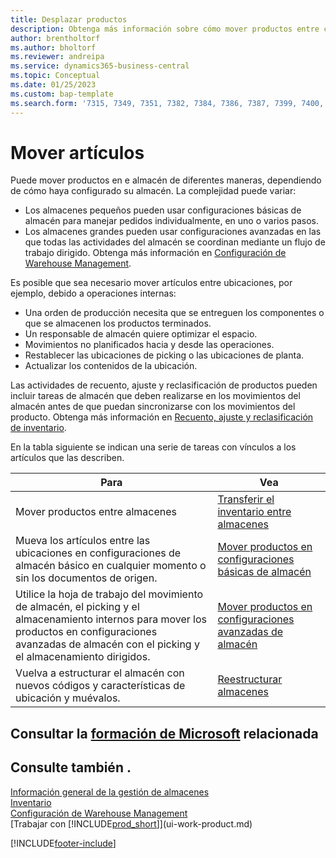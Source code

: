 ```yaml
---
title: Desplazar productos
description: Obtenga más información sobre cómo mover productos entre contenedores en el almacén.
author: brentholtorf
ms.author: bholtorf
ms.reviewer: andreipa
ms.service: dynamics365-business-central
ms.topic: Conceptual
ms.date: 01/25/2023
ms.custom: bap-template
ms.search.form: '7315, 7349, 7351, 7382, 7384, 7386, 7387, 7399, 7400, 9314, 9330, 9345'
---
```

# <a name="moving-items" />Mover artículos

Puede mover productos en e almacén de diferentes maneras, dependiendo de cómo haya configurado su almacén. La complejidad puede variar:

* Los almacenes pequeños pueden usar configuraciones básicas de almacén para manejar pedidos individualmente, en uno o varios pasos.
* Los almacenes grandes pueden usar configuraciones avanzadas en las que todas las actividades del almacén se coordinan mediante un flujo de trabajo dirigido. Obtenga más información en [Configuración de Warehouse Management](warehouse-setup-warehouse.md).

Es posible que sea necesario mover artículos entre ubicaciones, por ejemplo, debido a operaciones internas:

* Una orden de producción necesita que se entreguen los componentes o que se almacenen los productos terminados.
* Un responsable de almacén quiere optimizar el espacio.
* Movimientos no planificados hacia y desde las operaciones.
* Restablecer las ubicaciones de picking o las ubicaciones de planta.
* Actualizar los contenidos de la ubicación.

Las actividades de recuento, ajuste y reclasificación de productos pueden incluir tareas de almacén que deben realizarse en los movimientos del almacén antes de que puedan sincronizarse con los movimientos del producto. Obtenga más información en [Recuento, ajuste y reclasificación de inventario](inventory-how-count-adjust-reclassify.md).  

 En la tabla siguiente se indican una serie de tareas con vínculos a los artículos que las describen.

|**Para**|**Vea**|  
|------------|-------------|  
|Mover productos entre almacenes|[Transferir el inventario entre almacenes](inventory-how-transfer-between-locations.md)|
|Mueva los artículos entre las ubicaciones en configuraciones de almacén básico en cualquier momento o sin los documentos de origen.|[Mover productos en configuraciones básicas de almacén](warehouse-how-to-move-items-ad-hoc-in-basic-warehousing.md)|
|Utilice la hoja de trabajo del movimiento de almacén, el picking y el almacenamiento internos para mover los productos en configuraciones avanzadas de almacén con el picking y el almacenamiento dirigidos.|[Mover productos en configuraciones avanzadas de almacén](warehouse-how-to-move-items-in-advanced-warehousing.md)|  
|Vuelva a estructurar el almacén con nuevos códigos y características de ubicación y muévalos.|[Reestructurar almacenes](warehouse-how-to-restructure-warehouses.md)|  

## <a name="see-related-microsoft-training" />Consultar la [formación de Microsoft](/training/modules/manage-internal-warehouse-processes/) relacionada

## <a name="see-also" />Consulte también .

[Información general de la gestión de almacenes](design-details-warehouse-management.md)  
[Inventario](inventory-manage-inventory.md)  
[Configuración de Warehouse Management](warehouse-setup-warehouse.md)  
[Trabajar con [!INCLUDE[prod_short](includes/prod_short.md)]](ui-work-product.md)


[!INCLUDE[footer-include](includes/footer-banner.md)]
